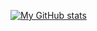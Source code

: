 [![My GitHub stats](https://github-readme-stats.vercel.app/api?username=gogetron)](https://github.com/gogetron/github-readme-stats)

